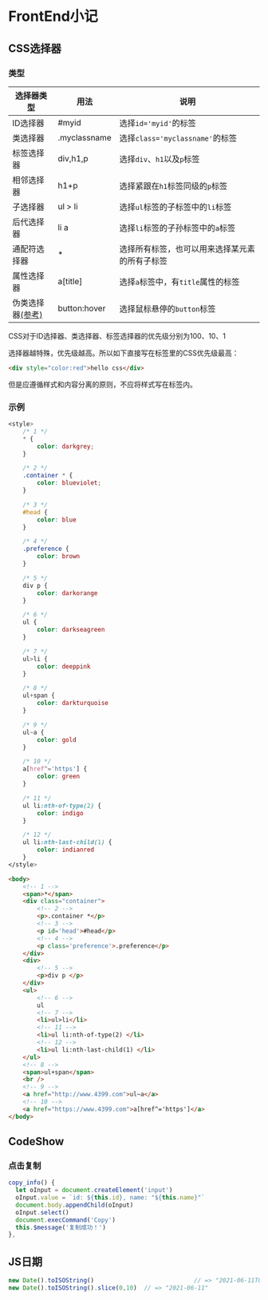 # FrontEnd小记

## CSS选择器

### 类型

| 选择器类型                                                   | 用法         | 说明                                           |
| ------------------------------------------------------------ | ------------ | ---------------------------------------------- |
| ID选择器                                                     | #myid        | 选择`id='myid'`的标签                          |
| 类选择器                                                     | .myclassname | 选择`class='myclassname'`的标签                |
| 标签选择器                                                   | div,h1,p     | 选择`div`、`h1`以及`p`标签                     |
| 相邻选择器                                                   | h1+p         | 选择紧跟在`h1`标签同级的`p`标签                |
| 子选择器                                                     | ul > li      | 选择`ul`标签的子标签中的`li`标签               |
| 后代选择器                                                   | li a         | 选择`li`标签的子孙标签中的`a`标签              |
| 通配符选择器                                                 | *            | 选择所有标签，也可以用来选择某元素的所有子标签 |
| 属性选择器                                                   | a[title]     | 选择`a`标签中，有`title`属性的标签             |
| 伪类选择器[(参考)](https://developer.mozilla.org/zh-CN/docs/Web/CSS/Pseudo-classes) | button:hover | 选择鼠标悬停的`button`标签                     |

CSS对于ID选择器、类选择器、标签选择器的优先级分别为100、10、1

选择器越特殊，优先级越高。所以如下直接写在标签里的CSS优先级最高：

```html
<div style="color:red">hello css</div>
```

但是应遵循样式和内容分离的原则，不应将样式写在标签内。

### 

### 示例

```css
<style>
    /* 1 */
    * {
        color: darkgrey;
    }

    /* 2 */
    .container * {
        color: blueviolet;
    }

    /* 3 */
    #head {
        color: blue
    }

    /* 4 */
    .preference {
        color: brown
    }

    /* 5 */
    div p {
        color: darkorange
    }

    /* 6 */
    ul {
        color: darkseagreen
    }

    /* 7 */
    ul>li {
        color: deeppink
    }

    /* 8 */
    ul+span {
        color: darkturquoise
    }

    /* 9 */
    ul~a {
        color: gold
    }

    /* 10 */
    a[href^='https'] {
        color: green
    }

    /* 11 */
    ul li:nth-of-type(2) {
        color: indigo
    }

    /* 12 */
    ul li:nth-last-child(1) {
        color: indianred
    }
</style>
```

```html
<body>
    <!-- 1 -->
    <span>*</span>
    <div class="container">
        <!-- 2 -->
        <p>.container *</p>
        <!-- 3 -->
        <p id='head'>#head</p>
        <!-- 4 -->
        <p class='preference'>.preference</p>
    </div>
    <div>
        <!-- 5 -->
        <p>div p </p>
    </div>
    <ul>
        <!-- 6 -->
        ul
        <!-- 7 -->
        <li>ul>li</li>
        <!-- 11 -->
        <li>ul li:nth-of-type(2) </li>
        <!-- 12 -->
        <li>ul li:nth-last-child(1) </li>
    </ul>
    <!-- 8 -->
    <span>ul+span</span>
    <br />
    <!-- 9 -->
    <a href="http://www.4399.com">ul~a</a>
    <!-- 10 -->
    <a href="https://www.4399.com">a[href^='https']</a>
</body>
```



## CodeShow

### 点击复制

```js
copy_info() {
  let oInput = document.createElement('input')
  oInput.value = `id: ${this.id}, name: "${this.name}"`
  document.body.appendChild(oInput)
  oInput.select()
  document.execCommand('Copy')
  this.$message('复制成功！')
},
```



## JS日期

```js
new Date().toISOString()							// => "2021-06-11T07:20:06.642Z"
new Date().toISOString().slice(0,10)  // => "2021-06-11"
```

